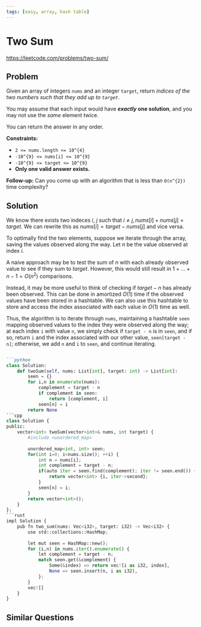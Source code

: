 ```yaml
---
tags: [easy, array, hash table]
---
```


# Two Sum

<Difficulty e />

https://leetcode.com/problems/two-sum/

## Problem

Given an array of integers `nums` and an integer `target`, return _indices of the two numbers such that they add up to `target`_.

You may assume that each input would have **_exactly_ one solution**, and you may not use the _same_ element twice.

You can return the answer in any order.

**Constraints:**
- `2 <= nums.length <= 10^{4}`
- `-10^{9} <= nums[i] <= 10^{9}`
- `-10^{9} <= target <= 10^{9}`
- **Only one valid answer exists.**

**Follow-up:** Can you come up with an algorithm that is less than `O(n^{2})` time complexity?

## Solution

We know there exists two indeces $i$, $j$ such that $i\neq j, nums[i] + nums[j] = target$. We can rewrite this as $nums[i] = target - nums[j]$ and vice versa.

To optimally find the two elements, suppose we iterate through the array, saving the values observed along the way. Let $n$ be the value observed at index $i$.

A naive approach may be to test the sum of $n$ with each already observed value to see if they sum to $target$. However, this would still result in $1+\ldots+n-1=O(n^2)$ comparisons.

Instead, it may be more useful to think of checking if $target - n$ has already been observed. This can be done in amortized $O(1)$ time if the observed values have been stored in a hashtable. We can also use this hashtable to store and access the index associated with each value in $O(1)$ time as well.

Thus, the algorithm is to iterate through `nums`, maintaining a hashtable `seen` mapping observed values to the index they were observed along the way; at each index `i` with value `n`, we simply check if `target - n` is in `seen`, and if so, return `i` and the index associated with our other value, `seen[target - n]`; otherwise, we add `n` and `i` to `seen`, and continue iterating.

```md codetabs

```python
class Solution:
    def twoSum(self, nums: List[int], target: int) -> List[int]:
        seen = {}
        for i,n in enumerate(nums):
            complement = target - n
            if complement in seen:
                return [complement, i]
            seen[n] = i
        return None
```cpp
class Solution {
public:
    vector<int> twoSum(vector<int>& nums, int target) {
        #include <unordered_map>
        
        unordered_map<int, int> seen;
        for(int i=0; i<nums.size(); ++i) {
            int n = nums[i];
            int complement = target - n;
            if(auto iter = seen.find(complement); iter != seen.end()) {
                return vector<int> {i, iter->second};    
            }
            seen[n] = i;
        }
        return vector<int>();
    }
};
```rust
impl Solution {
    pub fn two_sum(nums: Vec<i32>, target: i32) -> Vec<i32> {
        use std::collections::HashMap;
        
        let mut seen = HashMap::new();
        for (i,n) in nums.iter().enumerate() {
            let complement = target - n;
            match seen.get(&complement) {
                Some(&index) => return vec![i as i32, index],
                None => seen.insert(n, i as i32),
            };
        }
        vec![]
    }
}

```

## Similar Questions

<Similar title="3Sum" m />

<Similar title="4Sum" m />

<Similar title="Two Sum II - Input array is sorted" e />

<Similar title="Two Sum III - Data structure design" e />

<Similar title="Subarray Sum Equals K" m />

<Similar title="Two Sum IV - Input is a BST" e />

<Similar title="Two Sum Less Than K" e />

<Similar title="Max Number of K-Sum Pairs" m />

<Similar title="Count Good Meals"  m/>

